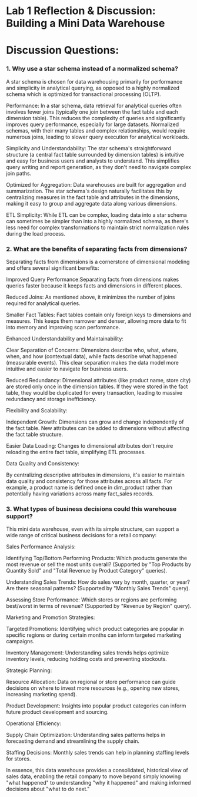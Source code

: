 # Lab 1 Reflection & Discussion: Building a Mini Data Warehouse
# Discussion Questions:
### 1. Why use a star schema instead of a normalized schema?

A star schema is chosen for data warehousing primarily for performance and simplicity in analytical querying, as opposed to a highly normalized schema which is optimized for transactional processing (OLTP).

Performance: In a star schema, data retrieval for analytical queries often involves fewer joins (typically one join between the fact table and each dimension table). This reduces the complexity of queries and significantly improves query performance, especially for large datasets. Normalized schemas, with their many tables and complex relationships, would require numerous joins, leading to slower query execution for analytical workloads.

Simplicity and Understandability: The star schema's straightforward structure (a central fact table surrounded by dimension tables) is intuitive and easy for business users and analysts to understand. This simplifies query writing and report generation, as they don't need to navigate complex join paths.

Optimized for Aggregation: Data warehouses are built for aggregation and summarization. The star schema's design naturally facilitates this by centralizing measures in the fact table and attributes in the dimensions, making it easy to group and aggregate data along various dimensions.

ETL Simplicity: While ETL can be complex, loading data into a star schema can sometimes be simpler than into a highly normalized schema, as there's less need for complex transformations to maintain strict normalization rules during the load process.

### 2. What are the benefits of separating facts from dimensions?

Separating facts from dimensions is a cornerstone of dimensional modeling and offers several significant benefits:

Improved Query Performance:Separating facts from dimensions makes queries faster because it keeps facts and dimensions in different places.

Reduced Joins: As mentioned above, it minimizes the number of joins required for analytical queries.

Smaller Fact Tables: Fact tables contain only foreign keys to dimensions and measures. This keeps them narrower and denser, allowing more data to fit into memory and improving scan performance.

Enhanced Understandability and Maintainability:

Clear Separation of Concerns: Dimensions describe who, what, where, when, and how (contextual data), while facts describe what happened (measurable events). This clear separation makes the data model more intuitive and easier to navigate for business users.

Reduced Redundancy: Dimensional attributes (like product name, store city) are stored only once in the dimension tables. If they were stored in the fact table, they would be duplicated for every transaction, leading to massive redundancy and storage inefficiency.

Flexibility and Scalability:

Independent Growth: Dimensions can grow and change independently of the fact table. New attributes can be added to dimensions without affecting the fact table structure.

Easier Data Loading: Changes to dimensional attributes don't require reloading the entire fact table, simplifying ETL processes.

Data Quality and Consistency:

By centralizing descriptive attributes in dimensions, it's easier to maintain data quality and consistency for those attributes across all facts. For example, a product name is defined once in dim_product rather than potentially having variations across many fact_sales records.

### 3. What types of business decisions could this warehouse support?

This mini data warehouse, even with its simple structure, can support a wide range of critical business decisions for a retail company:

Sales Performance Analysis:

Identifying Top/Bottom Performing Products: Which products generate the most revenue or sell the most units overall? (Supported by "Top Products by Quantity Sold" and "Total Revenue by Product Category" queries).

Understanding Sales Trends: How do sales vary by month, quarter, or year? Are there seasonal patterns? (Supported by "Monthly Sales Trends" query).

Assessing Store Performance: Which stores or regions are performing best/worst in terms of revenue? (Supported by "Revenue by Region" query).

Marketing and Promotion Strategies:

Targeted Promotions: Identifying which product categories are popular in specific regions or during certain months can inform targeted marketing campaigns.

Inventory Management: Understanding sales trends helps optimize inventory levels, reducing holding costs and preventing stockouts.

Strategic Planning:

Resource Allocation: Data on regional or store performance can guide decisions on where to invest more resources (e.g., opening new stores, increasing marketing spend).

Product Development: Insights into popular product categories can inform future product development and sourcing.

Operational Efficiency:

Supply Chain Optimization: Understanding sales patterns helps in forecasting demand and streamlining the supply chain.

Staffing Decisions: Monthly sales trends can help in planning staffing levels for stores.

In essence, this data warehouse provides a consolidated, historical view of sales data, enabling the retail company to move beyond simply knowing "what happened" to understanding "why it happened" and making informed decisions about "what to do next."

